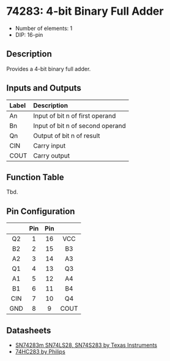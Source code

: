 # 74283: 4-bit Binary Full Adder

- Number of elements: 1
- DIP: 16-pin

## Description

Provides a 4-bit binary full adder.

## Inputs and Outputs

| Label | Description                      |
|:----- |:---------------------------------|
| An    | Input of bit n of first operand  |
| Bn    | Input of bit n of second operand |
| Qn    | Output of bit n of result        |
| CIN   | Carry input                      |
| COUT  | Carry output                     |

## Function Table

Tbd.

## Pin Configuration

|     | Pin | Pin |      |
|:---:|:---:|:---:|:----:|
| Q2  |   1 |  16 | VCC  |
| B2  |   2 |  15 | B3   |
| A2  |   3 |  14 | A3   |
| Q1  |   4 |  13 | Q3   |
| A1  |   5 |  12 | A4   |
| B1  |   6 |  11 | B4   |
| CIN |   7 |  10 | Q4   |
| GND |   8 |   9 | COUT |

## Datasheets

- [SN74283m SN74LS28, SN74S283 by Texas Instruments](http://www.ti.com.cn/cn/lit/ds/symlink/sn54283.pdf)
- [74HC283 by Philips](http://www.farnell.com/datasheets/1846165.pdf)
